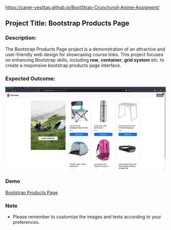 https://caner-yesiltas.github.io/BootStrap-Crunchyroll-Anime-Assigment/


## Project Title: Bootstrap Products Page

### Description:

The Bootstrap Products Page project is a demonstration of an attractive and user-friendly web design for showcasing course links. This project focuses on enhancing Bootstrap skills, including **row**, **container**, **grid system** etc. to create a responsive bootstrap products page interface.


### Expected Outcome:

![Bootstrap Products Page](./bootstrap.gif)

### Demo

[Bootstrap Products Page](https://anthonyins.github.io/bootstrap-assignment/)

### Note

- Please remember to customize the images and texts according to your preferences.
